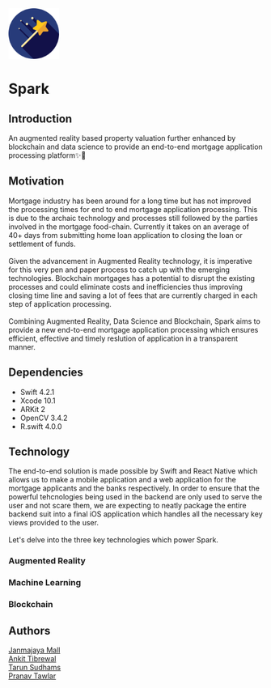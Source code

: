<img src="Assets/logo.png" alt="" width="100px"/>

# Spark

## Introduction

An augmented reality based property valuation further enhanced by blockchain and data science to provide an end-to-end mortgage application processing platform✨📱

## Motivation

Mortgage industry has been around for a long time but has not improved the processing times for end to end mortgage application processing. This is due to the archaic technology and processes still followed by the parties involved in the mortgage food-chain. Currently it takes on an average of 40+ days from submitting home loan application to closing the loan or settlement of funds. <br>
<br>
Given the advancement in Augmented Reality technology, it is imperative for this very pen and paper process to catch up with the emerging technologies. Blockchain mortgages has a potential to disrupt the existing processes and could eliminate costs and inefficiencies thus improving closing time line and saving a lot of fees that are currently charged in each step of application processing. <br>
<br>
Combining Augmented Reality, Data Science and Blockchain, Spark aims to provide a new end-to-end mortgage application processing which ensures efficient, effective and timely reslution of application in a transparent manner.

## Dependencies

<ul>
    <li> Swift 4.2.1 </li>
    <li> Xcode 10.1 </li>
    <li> ARKit 2</li>
    <li> OpenCV 3.4.2 </li>
    <li> R.swift 4.0.0 </li>
</ul>

## Technology

The end-to-end solution is made possible by Swift and React Native which allows us to make a mobile application and a web application for the mortgage applicants and the banks respectively. In order to ensure that the powerful tehcnologies being used in the backend are only used to serve the user and not scare them, we are expecting to neatly package the entire backend suit into a final iOS application which handles all the necessary key views provided to the user. <br>
<br>
Let's delve into the three key technologies which power Spark.

### Augmented Reality

### Machine Learning

### Blockchain

## Authors

[Janmajaya Mall](https://github.com/Janmajayamall) <br>
[Ankit Tibrewal](https://github.com/atibrewal98) <br>
[Tarun Sudhams](https://github.com/sudhamstarun) <br>
[Pranav Tawlar](https://github.com/pranavtalwar)<br>
